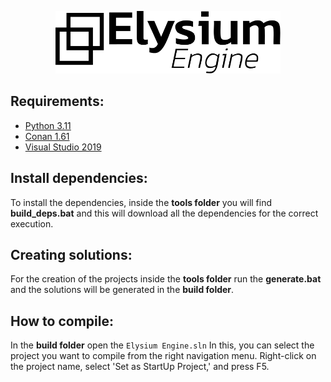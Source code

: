 <p align="center">
  <img src="logo.svg" height="100" alt="Elysium Logo" />
</p>

## Requirements:
- [Python 3.11](https://www.python.org/)
- [Conan 1.61](https://conan.io/)
- [Visual Studio 2019](https://visualstudio.microsoft.com/es/downloads/)

## Install dependencies:
To install the dependencies, inside the **tools folder** you will find **build_deps.bat** and this will download all the dependencies for the correct execution.

## Creating solutions:
For the creation of the projects inside the **tools folder** run the **generate.bat** and the solutions will be generated in the **build folder**.

## How to compile:
In the **build folder** open the `Elysium Engine.sln` In this, you can select the project you want to compile from the right navigation menu. Right-click on the project name, select 'Set as StartUp Project,' and press F5.

